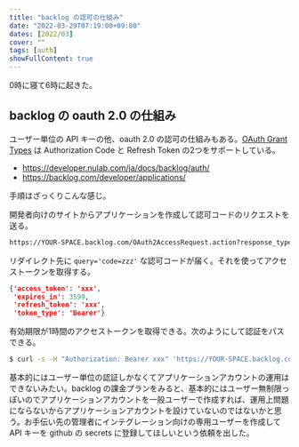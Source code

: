```yaml
---
title: "backlog の認可の仕組み"
date: "2022-03-29T07:19:00+09:00"
dates: [2022/03]
cover: ""
tags: [auth]
showFullContent: true
---
```


0時に寝て6時に起きた。

## backlog の oauth 2.0 の仕組み

ユーザー単位の API キーの他、oauth 2.0 の認可の仕組みもある。[OAuth Grant Types](https://oauth.net/2/grant-types/) は Authorization Code と Refresh Token の2つをサポートしている。

* https://developer.nulab.com/ja/docs/backlog/auth/
* https://backlog.com/developer/applications/

手順はざっくりこんな感じ。

開発者向けのサイトからアプリケーションを作成して認可コードのリクエストを送る。

```bash
https://YOUR-SPACE.backlog.com/OAuth2AccessRequest.action?response_type=code&client_id=xxx&redirect_uri=http://localhost:18080/callback
```

リダイレクト先に `query='code=zzz'` な認可コードが届く。それを使ってアクセストークンを取得する。

```json
{'access_token': 'xxx',
 'expires_in': 3599,
 'refresh_token': 'xxx',
 'token_type': 'Bearer'}
```

有効期限が1時間のアクセストークンを取得できる。次のようにして認証をパスできる。

```bash
$ curl -s -H "Authorization: Bearer xxx" 'https://YOUR-SPACE.backlog.com/api/v2/space' 
```

基本的にはユーザー単位の認証しかなくてアプリケーションアカウントの運用はできないみたい。backlog の課金プランをみると、基本的にはユーザー無制限っぽいのでアプリケーションアカウントを一般ユーザーで作成すれば、運用上問題にならないからアプリケーションアカウントを設けていないのではないかと思う。お手伝い先の管理者にインテグレーション向けの専用ユーザーを作成して API キーを github の secrets に登録してほしいという依頼を出した。
